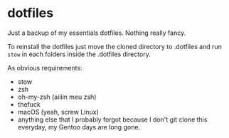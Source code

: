 # dotfiles
Just a backup of my essentials dotfiles. Nothing really fancy.

To reinstall the dotfiles just move the cloned directory to .dotfiles and run `stow` in each folders inside the .dotfiles directory.

As obvious requirements:
* stow
* zsh
* oh-my-zsh (aiiiin meu zsh)
* thefuck
* macOS (yeah, screw Linux)
* anything else that I probably forgot because I don't git clone this everyday, my Gentoo days are long gone.
